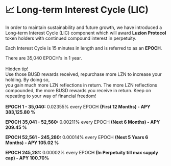 # 📈 Long-term Interest Cycle (LIC)

In order to maintain sustainability and future growth, we have introduced a Long-term Interest Cycle (LIC) component which will award **Luzion Protocol** token holders with continued compound interest in perpetuity.

Each Interest Cycle is 15 minutes in length and is referred to as an **EPOCH**.&#x20;

There are 35,040 EPOCH's in 1 year.\
\
Hidden tip!\
Use those BUSD rewards received, repurchase more LZN to increase your holding. By doing so,\
you gain much more LZN reflections in return. The more LZN reflections compounded, the more BUSD rewards you receive in return. Keep on repeating to your way of financial freedom!\
\
**EPOCH 1 - 35,040:** 0.02355% every EPOCH **(First 12 Months) - APY 383,125.80 %**

**EPOCH 35,041 - 52,560:** 0.00211% every EPOCH **(Next 6 Months) - APY 209.45 %**

**EPOCH 52,561 - 245,280:** 0.00014% every EPOCH **(Next 5 Years 6 Months) - APY 105.02 %**

**EPOCH 245,281:** 0.00002% every EPOCH **(In Perpetuity till max supply cap) - APY 100.70%**
